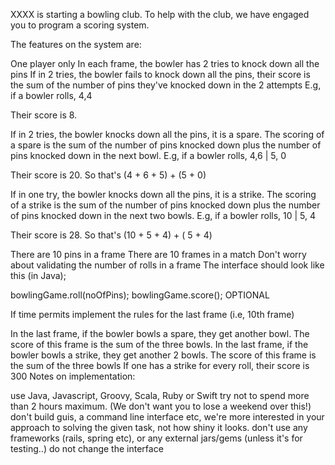 XXXX is starting a bowling club. To help with the club, we have engaged you to program a scoring system.

The features on the system are:

One player only
In each frame, the bowler has 2 tries to knock down all the pins
If in 2 tries, the bowler fails to knock down all the pins, their score is the sum of the number of pins they've knocked down in the 2 attempts
E.g, if a bowler rolls, 4,4

Their score is 8.

If in 2 tries, the bowler knocks down all the pins, it is a spare. The scoring of a spare is the sum of the number of pins knocked down plus the number of pins knocked down in the next bowl.
E.g, if a bowler rolls, 4,6 | 5, 0

Their score is 20. So that's (4 + 6 + 5) + (5 + 0)

If in one try, the bowler knocks down all the pins, it is a strike. The scoring of a strike is the sum of the number of pins knocked down plus the number of pins knocked down in the next two bowls.
E.g, if a bowler rolls, 10 | 5, 4

Their score is 28. So that's (10 + 5 + 4) + ( 5 + 4)

There are 10 pins in a frame
There are 10 frames in a match
Don't worry about validating the number of rolls in a frame
The interface should look like this (in Java);

bowlingGame.roll(noOfPins);
bowlingGame.score();
OPTIONAL

If time permits implement the rules for the last frame (i.e, 10th frame)

In the last frame, if the bowler bowls a spare, they get another bowl. The score of this frame is the sum of the three bowls.
In the last frame, if the bowler bowls a strike, they get another 2 bowls. The score of this frame is the sum of the three bowls
If one has a strike for every roll, their score is 300
Notes on implementation:

use Java, Javascript, Groovy, Scala, Ruby or Swift
try not to spend more than 2 hours maximum. (We don't want you to lose a weekend over this!)
don't build guis, a command line interface etc, we're more interested in your approach to solving the given task, not how shiny it looks.
don't use any frameworks (rails, spring etc), or any external jars/gems (unless it's for testing..)
do not change the interface